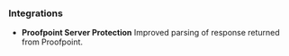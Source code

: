 
### Integrations
- __Proofpoint Server Protection__
Improved parsing of response returned from Proofpoint.